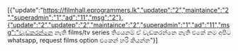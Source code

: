 [{"update":"https://filmhall.eprogrammers.lk","updatep":"2","maintaince":"2","superadmin":"1","ad":"11","msg":"2"},{"update":"2","updatep":"2","maintaince":"2","superadmin":"1","ad":"11","msg":"වැඩකරන්නෙ නැති films/tv series තියෙනම් ඒ වැඩකරන්නෙ නැති එකේ නම අපිට whatsapp, request films option එකෙන් හරි කියන්න"}]
